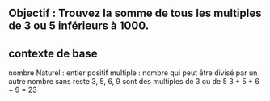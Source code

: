 ## Objectif : Trouvez la somme de tous les multiples de 3 ou 5 inférieurs à 1000.

## contexte de base

nombre Naturel : entier positif
multiple : nombre qui peut être divisé par un autre nombre sans reste
3, 5, 6, 9 sont des multiples de 3 ou de 5
3 + 5 + 6 + 9 = 23

